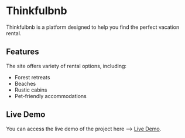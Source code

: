 # Thinkfulbnb

Thinkfulbnb is a platform designed to help you find the perfect vacation rental. 

## Features

The site offers variety of rental options, including:

- Forest retreats
- Beaches
- Rustic cabins
- Pet-friendly accommodations

## Live Demo

You can access the live demo of the project here --> [Live Demo](https://code-life-hub.github.io/Thinkful_bNb/).

